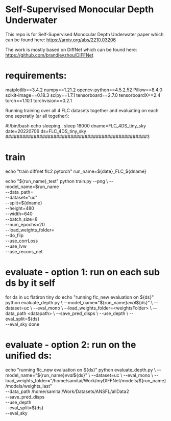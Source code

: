 # Self-Supervised Monocular Depth Underwater
This repo is for Self-Supervised Monocular Depth Underwater paper which can be found here:
https://arxiv.org/abs/2210.03206

The work is mostly based on DiffNet which can be found here:
https://github.com/brandleyzhou/DIFFNet


# requirements:
matplotlib==3.4.2
numpy==1.21.2
opencv-python==4.5.2.52
Pillow==8.4.0
scikit-image==0.18.3
scipy==1.7.1
tensorboard==2.7.0
tensorboardX==2.4
torch==1.10.1
torchvision==0.2.1

Running training over all 4 FLC datasets together and evaluating on each one seperatly (ar all together):


#!/bin/bash
echo sleeping..
sleep 18000
dname=FLC_4DS_tiny_sky
date=20220706
ds=FLC_4DS_tiny_sky
##################################################3
# train

echo "train diffnet flc2 pytorch"
run_name=${date}_FLC_${dname}

echo "${run_name}_test"
python train.py --png \
--model_name=$run_name \
--data_path=<datapath> \
--dataset="uc" \
--split=${dname} \
--height=480 \
--width=640 \
--batch_size=8 \
--num_epochs=20 \
--load_weights_folder=<initial weights Folder> \
--do_flip \
--use_corrLoss \
--use_lvw \
--use_recons_net


# evaluate - option 1: run on each sub ds by it self
for ds in uc flatiron tiny
do
    echo "running flc_new evaluation on ${ds}"
    python evaluate_depth.py \
    --model_name="${run_name}_eval_${ds}" \
    --dataset=uc \
    --eval_mono \
    --load_weights_folder=<weightsFolder> \
    --data_path <datapath> \
    --save_pred_disps \
    --use_depth \
    --eval_split=${ds} \
    --eval_sky 
done

# evaluate - option 2: run on the unified ds:
echo "running flc_new evaluation on ${ds}"
python evaluate_depth.py \
--model_name="${run_name}_eval_${ds}" \
--dataset=uc \
--eval_mono \
--load_weights_folder="/home/samitai/Work/myDIFFNet/models/${run_name}/models/weights_last" \
--data_path /home/samitai/Work/Datasets/ANSFL/allData2 \
--save_pred_disps \
--use_depth \
--eval_split=${ds} \
--eval_sky 

